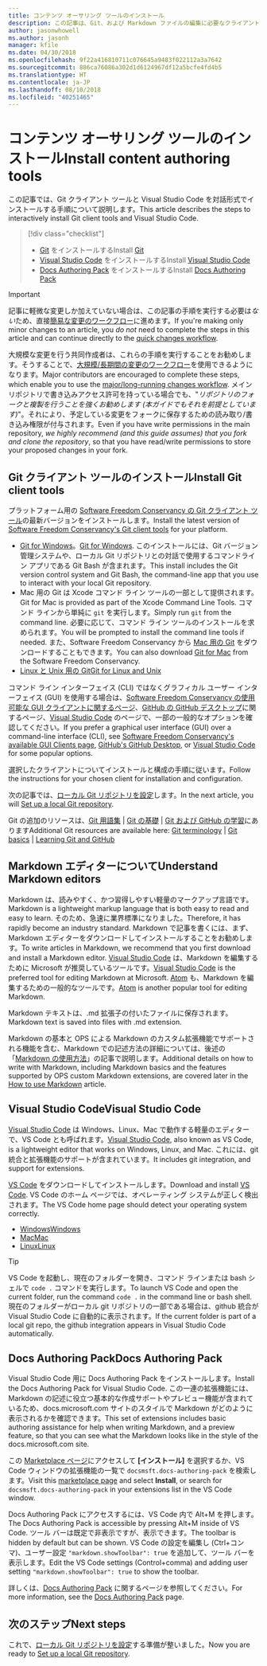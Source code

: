 ```yaml
---
title: コンテンツ オーサリング ツールのインストール
description: この記事は、Git、および Markdown ファイルの編集に必要なクライアント ツールのダウンロードとインストールに役立ちます。
author: jasonwhowell
ms.author: jasonh
manager: kfile
ms.date: 04/30/2018
ms.openlocfilehash: 9f22a416810711c076645a9483f022112a3a7642
ms.sourcegitcommit: 886ca76086a302d1d6124967df12a5bcfe4fd4b5
ms.translationtype: HT
ms.contentlocale: ja-JP
ms.lasthandoff: 08/10/2018
ms.locfileid: "40251465"
---
```

# <a name="install-content-authoring-tools"></a><span data-ttu-id="71075-103">コンテンツ オーサリング ツールのインストール</span><span class="sxs-lookup"><span data-stu-id="71075-103">Install content authoring tools</span></span>

<span data-ttu-id="71075-104">この記事では、Git クライアント ツールと Visual Studio Code を対話形式でインストールする手順について説明します。</span><span class="sxs-lookup"><span data-stu-id="71075-104">This article describes the steps to interactively install Git client tools and Visual Studio Code.</span></span>
> [!div class="checklist"]
> * <span data-ttu-id="71075-105">[Git](https://git-scm.com/) をインストールする</span><span class="sxs-lookup"><span data-stu-id="71075-105">Install [Git](https://git-scm.com/)</span></span>
> * <span data-ttu-id="71075-106">[Visual Studio Code](https://code.visualstudio.com/) をインストールする</span><span class="sxs-lookup"><span data-stu-id="71075-106">Install [Visual Studio Code](https://code.visualstudio.com/)</span></span>
> * <span data-ttu-id="71075-107">[Docs Authoring Pack](https://marketplace.visualstudio.com/items?itemName=docsmsft.docs-authoring-pack) をインストールする</span><span class="sxs-lookup"><span data-stu-id="71075-107">Install [Docs Authoring Pack](https://marketplace.visualstudio.com/items?itemName=docsmsft.docs-authoring-pack)</span></span>

>[!IMPORTANT]
> <span data-ttu-id="71075-108">記事に軽微な変更しか加えていない場合は、この記事の手順を実行する必要は*ない*ため、直接[簡易な変更のワークフロー](index.md#quick-edits-to-existing-documents)に進めます。</span><span class="sxs-lookup"><span data-stu-id="71075-108">If you're making only minor changes to an article, you *do not* need to complete the steps in this article and can continue directly to the [quick changes workflow](index.md#quick-edits-to-existing-documents).</span></span>
>
> <span data-ttu-id="71075-109">大規模な変更を行う共同作成者は、これらの手順を実行することをお勧めします。そうすることで、[大規模/長期間の変更のワークフロー](how-to-write-workflows-major.md)を使用できるようになります。</span><span class="sxs-lookup"><span data-stu-id="71075-109">Major contributors are encouraged to complete these steps, which enable you to use the [major/long-running changes workflow](how-to-write-workflows-major.md).</span></span> <span data-ttu-id="71075-110">メイン リポジトリで書き込みアクセス許可を持っている場合でも、"*リポジトリのフォークと複製を行うことを強くお勧めします (本ガイドでもそれを前提としています)*"。それにより、予定している変更をフォークに保存するための読み取り/書き込み権限が付与されます。</span><span class="sxs-lookup"><span data-stu-id="71075-110">Even if you have write permissions in the main repository, *we highly recommend (and this guide assumes) that you fork and clone the repository*, so that you have read/write permissions to store your proposed changes in your fork.</span></span>

## <a name="install-git-client-tools"></a><span data-ttu-id="71075-111">Git クライアント ツールのインストール</span><span class="sxs-lookup"><span data-stu-id="71075-111">Install Git client tools</span></span> 

 <span data-ttu-id="71075-112">プラットフォーム用の [Software Freedom Conservancy の Git クライアント ツール](https://git-scm.com/download/)の最新バージョンをインストールします。</span><span class="sxs-lookup"><span data-stu-id="71075-112">Install the latest version of [Software Freedom Conservancy's Git client tools](https://git-scm.com/download/) for your platform.</span></span> 

* <span data-ttu-id="71075-113">[Git for Windows](https://git-scm.com/download/win)。</span><span class="sxs-lookup"><span data-stu-id="71075-113">[Git for Windows](https://git-scm.com/download/win).</span></span> <span data-ttu-id="71075-114">このインストールには、Git バージョン管理システムや、ローカル Git リポジトリとの対話で使用するコマンドライン アプリである Git Bash が含まれます。</span><span class="sxs-lookup"><span data-stu-id="71075-114">This install includes the Git version control system and Git Bash, the command-line app that you use to interact with your local Git repository.</span></span>
* <span data-ttu-id="71075-115">Mac 用の Git は Xcode コマンド ライン ツールの一部として提供されます。</span><span class="sxs-lookup"><span data-stu-id="71075-115">Git for Mac is provided as part of the Xcode Command Line Tools.</span></span> <span data-ttu-id="71075-116">コマンド ラインから単純に `git` を実行します。</span><span class="sxs-lookup"><span data-stu-id="71075-116">Simply run `git` from the command line.</span></span> <span data-ttu-id="71075-117">必要に応じて、コマンド ライン ツールのインストールを求められます。</span><span class="sxs-lookup"><span data-stu-id="71075-117">You will be prompted to install the command line tools if needed.</span></span> <span data-ttu-id="71075-118">また、Software Freedom Conservancy から [Mac 用の Git](https://git-scm.com/download/mac) をダウンロードすることもできます。</span><span class="sxs-lookup"><span data-stu-id="71075-118">You can also download [Git for Mac](https://git-scm.com/download/mac) from the Software Freedom Conservancy.</span></span>
* [<span data-ttu-id="71075-119">Linux と Unix 用の Git</span><span class="sxs-lookup"><span data-stu-id="71075-119">Git for Linux and Unix</span></span>](https://git-scm.com/download/linux)

<span data-ttu-id="71075-120">コマンド ライン インターフェイス (CLI) ではなくグラフィカル ユーザー インターフェイス (GUI) を使用する場合は、[Software Freedom Conservancy の使用可能な GUI クライアントに関するページ](https://git-scm.com/downloads/guis)、[GitHub の GitHub デスクトップ](https://desktop.github.com/)に関するページ、[Visual Studio Code](https://www.visualstudio.com/products/code-vs.aspx) のページで、一部の一般的なオプションを確認してください。</span><span class="sxs-lookup"><span data-stu-id="71075-120">If you prefer a graphical user interface (GUI) over a command-line interface (CLI), see [Software Freedom Conservancy's available GUI Clients page](https://git-scm.com/downloads/guis), [GitHub's GitHub Desktop](https://desktop.github.com/), or [Visual Studio Code](https://www.visualstudio.com/products/code-vs.aspx) for some popular options.</span></span>

<span data-ttu-id="71075-121">選択したクライアントについてインストールと構成の手順に従います。</span><span class="sxs-lookup"><span data-stu-id="71075-121">Follow the instructions for your chosen client for installation and configuration.</span></span>

<span data-ttu-id="71075-122">次の記事では、[ローカル Git リポジトリを設定](get-started-setup-local.md)します。</span><span class="sxs-lookup"><span data-stu-id="71075-122">In the next article, you will [Set up a local Git repository](get-started-setup-local.md).</span></span>

   <span data-ttu-id="71075-123">Git の追加のリソースは、[Git 用語集](https://help.github.com/articles/github-glossary) | [Git の基礎](https://git-scm.com/book/en/v2/Getting-Started-Git-Basics) | [Git および GitHub の学習](https://help.github.com/articles/good-resources-for-learning-git-and-github/)にあります</span><span class="sxs-lookup"><span data-stu-id="71075-123">Additional Git resources are available here: [Git terminology](https://help.github.com/articles/github-glossary) | [Git basics](https://git-scm.com/book/en/v2/Getting-Started-Git-Basics) | [Learning Git and GitHub](https://help.github.com/articles/good-resources-for-learning-git-and-github/)</span></span>

## <a name="understand-markdown-editors"></a><span data-ttu-id="71075-124">Markdown エディターについて</span><span class="sxs-lookup"><span data-stu-id="71075-124">Understand Markdown editors</span></span>

<span data-ttu-id="71075-125">Markdown は、読みやすく、かつ習得しやすい軽量のマークアップ言語です。</span><span class="sxs-lookup"><span data-stu-id="71075-125">Markdown is a lightweight markup language that is both easy to read and easy to learn.</span></span> <span data-ttu-id="71075-126">そのため、急速に業界標準になりました。</span><span class="sxs-lookup"><span data-stu-id="71075-126">Therefore, it has rapidly become an industry standard.</span></span> <span data-ttu-id="71075-127">Markdown で記事を書くには、まず、Markdown エディターをダウンロードしてインストールすることをお勧めします。</span><span class="sxs-lookup"><span data-stu-id="71075-127">To write articles in Markdown, we recommend that you first download and install a Markdown editor.</span></span>  <span data-ttu-id="71075-128">[Visual Studio Code](https://code.visualstudio.com/) は、Markdown を編集するために Microsoft が推奨しているツールです。</span><span class="sxs-lookup"><span data-stu-id="71075-128">[Visual Studio Code](https://code.visualstudio.com/) is the preferred tool for editing Markdown at Microsoft.</span></span> <span data-ttu-id="71075-129">[Atom](https://atom.io) も、Markdown を編集するための一般的なツールです。</span><span class="sxs-lookup"><span data-stu-id="71075-129">[Atom](https://atom.io) is another popular tool for editing Markdown.</span></span>

<span data-ttu-id="71075-130">Markdown テキストは、.md 拡張子の付いたファイルに保存されます。</span><span class="sxs-lookup"><span data-stu-id="71075-130">Markdown text is saved into files with .md extension.</span></span>

<span data-ttu-id="71075-131">Markdown の基本と OPS による Markdown のカスタム拡張機能でサポートされる機能を含む、Markdown での記述方法の詳細については、後述の「[Markdown の使用方法](how-to-write-use-markdown.md)」の記事で説明します。</span><span class="sxs-lookup"><span data-stu-id="71075-131">Additional details on how to write with Markdown, including Markdown basics and the features supported by OPS custom Markdown extensions, are covered later in the [How to use Markdown](how-to-write-use-markdown.md) article.</span></span>

## <a name="visual-studio-code"></a><span data-ttu-id="71075-132">Visual Studio Code</span><span class="sxs-lookup"><span data-stu-id="71075-132">Visual Studio Code</span></span>

<span data-ttu-id="71075-133">[Visual Studio Code](https://code.visualstudio.com/) は Windows、Linux、Mac で動作する軽量のエディターで、VS Code とも呼ばれます。</span><span class="sxs-lookup"><span data-stu-id="71075-133">[Visual Studio Code](https://code.visualstudio.com/), also known as VS Code, is a lightweight editor that works on Windows, Linux, and Mac.</span></span> <span data-ttu-id="71075-134">これには、git 統合と拡張機能のサポートが含まれています。</span><span class="sxs-lookup"><span data-stu-id="71075-134">It includes git integration, and support for extensions.</span></span>

<span data-ttu-id="71075-135">[VS Code](https://code.visualstudio.com/) をダウンロードしてインストールします。</span><span class="sxs-lookup"><span data-stu-id="71075-135">Download and install [VS Code](https://code.visualstudio.com/).</span></span> <span data-ttu-id="71075-136">VS Code のホーム ページでは、オペレーティング システムが正しく検出されます。</span><span class="sxs-lookup"><span data-stu-id="71075-136">The VS Code home page should detect your operating system correctly.</span></span>

- [<span data-ttu-id="71075-137">Windows</span><span class="sxs-lookup"><span data-stu-id="71075-137">Windows</span></span>](https://code.visualstudio.com/docs/setup/windows)
- [<span data-ttu-id="71075-138">Mac</span><span class="sxs-lookup"><span data-stu-id="71075-138">Mac</span></span>](https://code.visualstudio.com/docs/setup/mac)
- [<span data-ttu-id="71075-139">Linux</span><span class="sxs-lookup"><span data-stu-id="71075-139">Linux</span></span>](https://code.visualstudio.com/docs/setup/linux)

> [!TIP]
> <span data-ttu-id="71075-140">VS Code を起動し、現在のフォルダーを開き、コマンド ラインまたは bash シェルで `code .` コマンドを実行します。</span><span class="sxs-lookup"><span data-stu-id="71075-140">To launch VS Code and open the current folder, run the command `code .` in the command line or bash shell.</span></span> <span data-ttu-id="71075-141">現在のフォルダーがローカル git リポジトリの一部である場合は、github 統合が Visual Studio Code に自動的に表示されます。</span><span class="sxs-lookup"><span data-stu-id="71075-141">If the current folder is part of a local git repo, the github integration appears in Visual Studio Code automatically.</span></span>

## <a name="docs-authoring-pack"></a><span data-ttu-id="71075-142">Docs Authoring Pack</span><span class="sxs-lookup"><span data-stu-id="71075-142">Docs Authoring Pack</span></span>
<span data-ttu-id="71075-143">Visual Studio Code 用に Docs Authoring Pack をインストールします。</span><span class="sxs-lookup"><span data-stu-id="71075-143">Install the Docs Authoring Pack for Visual Studio Code.</span></span> <span data-ttu-id="71075-144">この一連の拡張機能には、Markdown の記述に役立つ基本的な作成サポートやプレビュー機能が含まれているため、docs.microsoft.com サイトのスタイルで Markdown がどのように表示されるかを確認できます。</span><span class="sxs-lookup"><span data-stu-id="71075-144">This set of extensions includes basic authoring assistance for help when writing Markdown, and a preview feature, so that you can see what the Markdown looks like in the style of the docs.microsoft.com site.</span></span>

   <span data-ttu-id="71075-145">この [Marketplace ページ](https://marketplace.visualstudio.com/items?itemName=docsmsft.docs-authoring-pack)にアクセスして **[インストール]** を選択するか、VS Code ウィンドウの拡張機能の一覧で `docsmsft.docs-authoring-pack` を検索します。</span><span class="sxs-lookup"><span data-stu-id="71075-145">Visit this [marketplace page](https://marketplace.visualstudio.com/items?itemName=docsmsft.docs-authoring-pack) and select **Install**, or search for `docsmsft.docs-authoring-pack` in your extensions list in the VS Code window.</span></span> 

   <span data-ttu-id="71075-146">Docs Authoring Pack にアクセスするには、VS Code 内で Alt+M を押します。</span><span class="sxs-lookup"><span data-stu-id="71075-146">The Docs Authoring Pack is accessible by pressing Alt+M inside of VS Code.</span></span> <span data-ttu-id="71075-147">ツール バーは既定で非表示ですが、表示できます。</span><span class="sxs-lookup"><span data-stu-id="71075-147">The toolbar is hidden by default but can be shown.</span></span> <span data-ttu-id="71075-148">VS Code の設定を編集し (Ctrl+コンマ)、ユーザー設定 `"markdown.showToolbar": true` を追加して、ツール バーを表示します。</span><span class="sxs-lookup"><span data-stu-id="71075-148">Edit the VS Code settings (Control+comma) and adding user setting `"markdown.showToolbar": true` to show the toolbar.</span></span>

   <span data-ttu-id="71075-149">詳しくは、[Docs Authoring Pack](how-to-write-docs-auth-pack.md) に関するページを参照してください。</span><span class="sxs-lookup"><span data-stu-id="71075-149">For more information, see the [Docs Authoring Pack](how-to-write-docs-auth-pack.md) page.</span></span>


## <a name="next-steps"></a><span data-ttu-id="71075-150">次のステップ</span><span class="sxs-lookup"><span data-stu-id="71075-150">Next steps</span></span>

<span data-ttu-id="71075-151">これで、[ローカル Git リポジトリを設定](get-started-setup-local.md)する準備が整いました。</span><span class="sxs-lookup"><span data-stu-id="71075-151">Now you are ready to [Set up a local Git repository](get-started-setup-local.md).</span></span>
